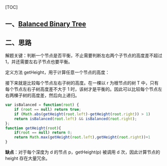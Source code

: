 [TOC]
## 一、[Balanced Binary Tree](https://leetcode-cn.com/problems/balanced-binary-tree/)
## 二、思路

解题关键：判断一个节点是否平衡，不止需要判断左右两个子节点的高度差不超过1，并还需要左右子节点也要平衡。

定义方法 getHeight，用于计算任意一个节点的高度：

接下来就是比较每个节点左右子树的高度。在一棵以 r 为根节点的树 T 中，只有每个节点左右子树高度差不大于 1 时，该树才是平衡的。因此可以比较每个节点左右两棵子树的高度差，然后向上递归。

```javascript
var isBalanced = function(root) {
    if (root == null) return true;
    if (Math.abs(getHeight(root.left)-getHeight(root.right)) > 1)       return false;
    return isBalanced(root.left) && isBalanced(root.right);
};
function getHeight(root){
    if(root == null) return 0;
    return Math.max(getHeight(root.left),getHeight(root.right))+1
}
```
**缺点**：对于每个深度为 d 的节点 p，getHeight(p) 被调用 d 次，因此计算节点的 height 存在大量冗余。